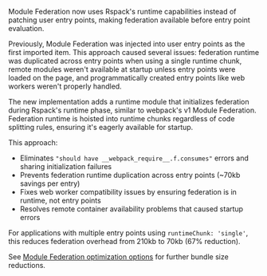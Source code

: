 Module Federation now uses Rspack's runtime capabilities instead of patching user entry points, making federation available before entry point evaluation.

Previously, Module Federation was injected into user entry points as the first imported item. This approach caused several issues: federation runtime was duplicated across entry points when using a single runtime chunk, remote modules weren't available at startup unless entry points were loaded on the page, and programmatically created entry points like web workers weren't properly handled.

The new implementation adds a runtime module that initializes federation during Rspack's runtime phase, similar to webpack's v1 Module Federation. Federation runtime is hoisted into runtime chunks regardless of code splitting rules, ensuring it's eagerly available for startup.

This approach:
- Eliminates `"should have __webpack_require__.f.consumes"` errors and sharing initialization failures
- Prevents federation runtime duplication across entry points (~70kb savings per entry)  
- Fixes web worker compatibility issues by ensuring federation is in runtime, not entry points
- Resolves remote container availability problems that caused startup errors

For applications with multiple entry points using `runtimeChunk: 'single'`, this reduces federation overhead from 210kb to 70kb (67% reduction).

See [Module Federation optimization options](https://module-federation.io/configure/experiments.html#optimization) for further bundle size reductions.